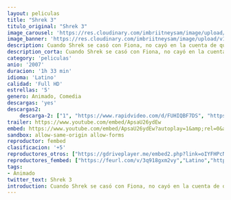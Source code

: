 ```yaml
---
layout: peliculas
title: "Shrek 3"
titulo_original: "Shrek 3"
image_carousel: 'https://res.cloudinary.com/imbriitneysam/image/upload/v1542841827/shrek-poster-min.jpg'
image_banner: 'https://res.cloudinary.com/imbriitneysam/image/upload/v1542841827/shrek-banner-min.jpg'
description: Cuando Shrek se casó con Fiona, no cayó en la cuenta de que tarde o temprano acabaría siendo rey. Así, al caer enfermo su suegro, el Rey Harold, Shrek corre el peligro de tener que abandonar su amado pantano para ocupar el trono; a menos que encuentre un heredero. Decide entonces emprender un viaje con Asno y el Gato con Botas para encontrar a Arturo, el primo de Fiona. 
description_corta: Cuando Shrek se casó con Fiona, no cayó en la cuenta de que tarde o temprano acabaría siendo rey. Así, al caer enfermo su suegro, el Rey Harold, Shrek corre el peligro de tener que abandonar su amado pantano para ocupar el..
category: 'peliculas'
anio: '2007'
duracion: '1h 33 min'
idioma: 'Latino'
calidad: 'Full HD'
estrellas: '5'
genero: Animado, Comedia
descargas: 'yes'
descargas2:
    descarga-2: ["1", "https://www.rapidvideo.com/d/FUHIQBF7DS", "https://www.google.com/s2/favicons?domain=www.rapidvideo.com","RapidVideo","https://res.cloudinary.com/imbriitneysam/image/upload/v1541473684/mexico.png", "Latino", "Full HD"]
trailer: https://www.youtube.com/embed/ApsaU26ydEw
embed: https://www.youtube.com/embed/ApsaU26ydEw?autoplay=1&amp;rel=0&amp;hd=1&border=0&wmode=opaque&enablejsapi=1&modestbranding=1&controls=1&showinfo=0
sandbox: allow-same-origin allow-forms
reproductor: fembed
clasificacion: '+5'
reproductores_otros: ["https://gdriveplayer.me/embed2.php?link=oIYFHPcNDDTeWo0A6wPQwgY%252FdXkKu6U6cckkAC1drauq22kRzBkDf58fQA39ZNyC7hyLi69o4dvPw86k6aB0j8R1QCvhlJsRkYe29Bz7iZ9eRRzicEuLO%252Fai7vOw69QnQQT14EQSVXREDZfsbVXDl8wBuGD1wrRvhQxs1ArJTwbeHGsceJnfxlOnUuT%252BuiDW4yoqq4rOv4PPZxCJon1G5n","Latino","https://gdriveplayer.me/embed2.php?link=7b5%252BKedErGqPXI0gqgSF1grbdCHXaQ1nJQEKdO6K45jiQthZDvWokqGVBCz235Du6KEkRMknWchZ1rNS9JvPFGWOxTuJHwP2HGYd3ow4p6LUh16vNs9vUPwLnYugUF7Kl9PhVOL7EgrGJZZNqKhenz%252BC46uwR7ms3nsyye%252B2PxFxAu3EA6rq%252BtZHcgb9WsrV8%253D","Latino","https://www.zembed.to/public/dist/asteroid.html?id=33d1a9d14c5d0a64818ee1f2b2ef88ca&title=Shrek%20the%20Third","Latino","https://mstream.website/rji05es8yiip","Latino"]
reproductores_fembed: ["https://feurl.com/v/3q918gxm2vy","Latino","https://feurl.com/v/ryjplbejl1r50ln","Latino"]
tags:
- Animado
twitter_text: Shrek 3
introduction: Cuando Shrek se casó con Fiona, no cayó en la cuenta de que tarde o temprano acabaría siendo rey. Así, al caer enfermo su suegro, el Rey Harold, Shrek corre el peligro de tener que abandonar su amado pantano para ocupar el 
---
```












